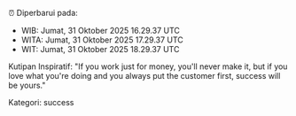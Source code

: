 ⏰ Diperbarui pada:
- WIB: Jumat, 31 Oktober 2025 16.29.37 UTC
- WITA: Jumat, 31 Oktober 2025 17.29.37 UTC
- WIT: Jumat, 31 Oktober 2025 18.29.37 UTC

Kutipan Inspiratif:
"If you work just for money, you'll never make it, but if you love what you're doing and you always put the customer first, success will be yours."


Kategori: success

